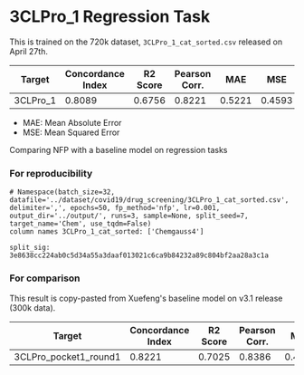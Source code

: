 # 3CLPro_1 Regression Task

This is trained on the 720k dataset, `3CLPro_1_cat_sorted.csv` released on April 27th. 

| Target       | Concordance Index | R2 Score     | Pearson Corr. | MAE      | MSE      |
|--------------|-------------------|--------------|---------------|----------|----------|
| 3CLPro_1     | 0.8089            | 0.6756       | 0.8221        | 0.5221   | 0.4593   |


* MAE: Mean Absolute Error
* MSE: Mean Squared Error

Comparing NFP with a baseline model on regression tasks


### For reproducibility

```
# Namespace(batch_size=32, datafile='../dataset/covid19/drug_screening/3CLPro_1_cat_sorted.csv', delimiter=',', epochs=50, fp_method='nfp', lr=0.001, output_dir='../output/', runs=3, sample=None, split_seed=7, target_name='Chem', use_tqdm=False)
column names 3CLPro_1_cat_sorted: ['Chemgauss4']
```

```
split_sig: 3e8638cc224ab0c5d34a55a3daaf013021c6ca9b84232a89c804bf2aa28a3c1a
```

### For comparison

This result is copy-pasted from Xuefeng's baseline model on v3.1 release (300k data).

| Target                | Concordance Index     | R2 Score         | Pearson Corr.     | MSE          |
|-----------------------|-----------------------|------------------|-------------------|--------------|
| 3CLPro_pocket1_round1 | 0.8221                | 0.7025           | 0.8386            | 0.4606       |

